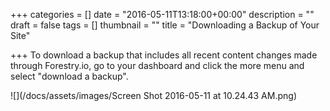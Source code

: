 +++
categories = []
date = "2016-05-11T13:18:00+00:00"
description = ""
draft = false
tags = []
thumbnail = ""
title = "Downloading a Backup of Your Site"

+++
To download a backup that includes all recent content changes made through Forestry.io, go to your dashboard and click the more menu and select "download a backup".

![](/docs/assets/images/Screen Shot 2016-05-11 at 10.24.43 AM.png)